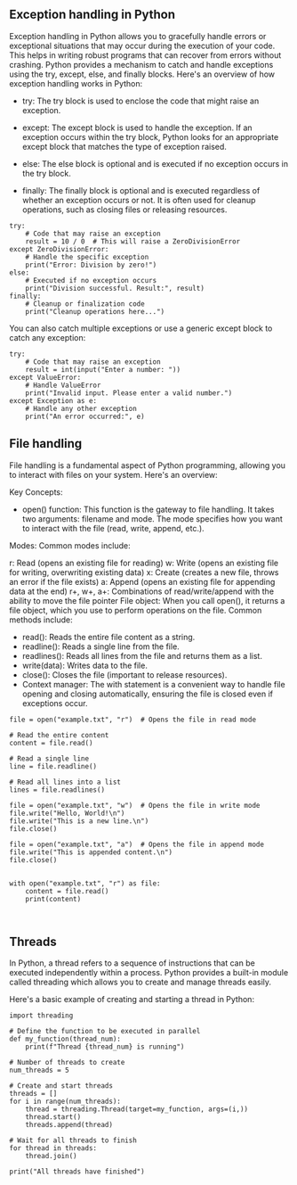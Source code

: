 ## Exception handling in Python
Exception handling in Python allows you to gracefully handle errors or exceptional situations that may occur during the execution of your code. This helps in writing robust programs that can recover from errors without crashing. Python provides a mechanism to catch and handle exceptions using the try, except, else, and finally blocks. Here's an overview of how exception handling works in Python:

- try: The try block is used to enclose the code that might raise an exception.

- except: The except block is used to handle the exception. If an exception occurs within the try block, Python looks for an appropriate except block that matches the type of exception raised.

- else: The else block is optional and is executed if no exception occurs in the try block.

- finally: The finally block is optional and is executed regardless of whether an exception occurs or not. It is often used for cleanup operations, such as closing files or releasing resources.

```
try:
    # Code that may raise an exception
    result = 10 / 0  # This will raise a ZeroDivisionError
except ZeroDivisionError:
    # Handle the specific exception
    print("Error: Division by zero!")
else:
    # Executed if no exception occurs
    print("Division successful. Result:", result)
finally:
    # Cleanup or finalization code
    print("Cleanup operations here...")
```

You can also catch multiple exceptions or use a generic except block to catch any exception:

```
try:
    # Code that may raise an exception
    result = int(input("Enter a number: "))
except ValueError:
    # Handle ValueError
    print("Invalid input. Please enter a valid number.")
except Exception as e:
    # Handle any other exception
    print("An error occurred:", e)

```

## File handling

File handling is a fundamental aspect of Python programming, allowing you to interact with files on your system. Here's an overview:

Key Concepts:

- open() function: This function is the gateway to file handling. It takes two arguments: filename and mode. The mode specifies how you want to interact with the file (read, write, append, etc.).

Modes: Common modes include:

r: Read (opens an existing file for reading)
w: Write (opens an existing file for writing, overwriting existing data)
x: Create (creates a new file, throws an error if the file exists)
a: Append (opens an existing file for appending data at the end)
r+, w+, a+: Combinations of read/write/append with the ability to move the file pointer
File object: When you call open(), it returns a file object, which you use to perform operations on the file. Common methods include:

- read(): Reads the entire file content as a string.
- readline(): Reads a single line from the file.
- readlines(): Reads all lines from the file and returns them as a list.
- write(data): Writes data to the file.
- close(): Closes the file (important to release resources).
- Context manager: The with statement is a convenient way to handle file opening and closing automatically, ensuring the file is closed even if exceptions occur.


```
file = open("example.txt", "r")  # Opens the file in read mode

# Read the entire content
content = file.read()

# Read a single line
line = file.readline()

# Read all lines into a list
lines = file.readlines()

file = open("example.txt", "w")  # Opens the file in write mode
file.write("Hello, World!\n")
file.write("This is a new line.\n")
file.close()

file = open("example.txt", "a")  # Opens the file in append mode
file.write("This is appended content.\n")
file.close()


with open("example.txt", "r") as file:
    content = file.read()
    print(content)



```


## Threads 
In Python, a thread refers to a sequence of instructions that can be executed independently within a process. Python provides a built-in module called threading which allows you to create and manage threads easily.

Here's a basic example of creating and starting a thread in Python:

```
import threading

# Define the function to be executed in parallel
def my_function(thread_num):
    print(f"Thread {thread_num} is running")

# Number of threads to create
num_threads = 5

# Create and start threads
threads = []
for i in range(num_threads):
    thread = threading.Thread(target=my_function, args=(i,))
    thread.start()
    threads.append(thread)

# Wait for all threads to finish
for thread in threads:
    thread.join()

print("All threads have finished")

```